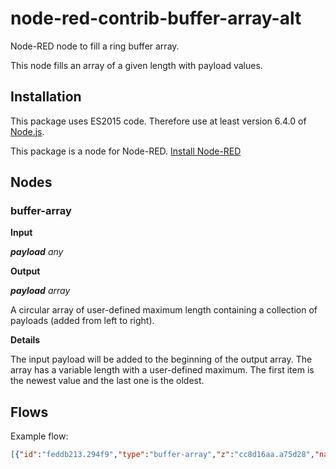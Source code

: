 # node-red-contrib-buffer-array-alt
Node-RED node to fill a ring buffer array.

This node fills an array of a given length with payload values.

## Installation

This package uses ES2015 code. Therefore use at least version 6.4.0 of
[Node.js](https://nodejs.org/).

This package is a node for Node-RED.
[Install Node-RED](https://nodered.org/docs/getting-started/installation)


## Nodes

### buffer-array

**Input**

***payload*** *any*

**Output**

***payload*** *array*

A circular array of user-defined maximum length containing a collection of payloads (added from left to right).

**Details**

The input payload will be added to the beginning of the output array. The array has a variable length with a
user-defined maximum. The first item is the newest value and the last one is the oldest.

## Flows

Example flow:

```json
[{"id":"feddb213.294f9","type":"buffer-array","z":"cc8d16aa.a75d28","name":"","bufferLen":"5","startWhenFilled":false,"x":490,"y":160,"wires":[["537c7a24.a841a4","7ccad598.17429c"]]},{"id":"1468aa76.c77d06","type":"random","z":"cc8d16aa.a75d28","name":"","low":"1","high":"10","inte":"true","property":"payload","x":300,"y":160,"wires":[["feddb213.294f9"]]},{"id":"a9da101a.14cf9","type":"inject","z":"cc8d16aa.a75d28","name":"","topic":"test","payload":"Hello!","payloadType":"str","repeat":"","crontab":"","once":false,"onceDelay":0.1,"x":100,"y":220,"wires":[["feddb213.294f9"]]},{"id":"537c7a24.a841a4","type":"debug","z":"cc8d16aa.a75d28","name":"","active":true,"tosidebar":true,"console":false,"tostatus":false,"complete":"payload","x":670,"y":160,"wires":[]},{"id":"7ccad598.17429c","type":"change","z":"cc8d16aa.a75d28","name":"Get Average","rules":[{"t":"set","p":"payload","pt":"msg","to":"$average(payload)","tot":"jsonata"}],"action":"","property":"","from":"","to":"","reg":false,"x":670,"y":200,"wires":[["58fb2cf.d406ad4"]]},{"id":"7ec722b3.ebeedc","type":"inject","z":"cc8d16aa.a75d28","name":"","topic":"random","payload":"","payloadType":"date","repeat":"","crontab":"","once":false,"onceDelay":0.1,"x":130,"y":160,"wires":[["1468aa76.c77d06"]]},{"id":"58fb2cf.d406ad4","type":"debug","z":"cc8d16aa.a75d28","name":"","active":false,"tosidebar":true,"console":false,"tostatus":false,"complete":"false","x":830,"y":200,"wires":[]}]
```
